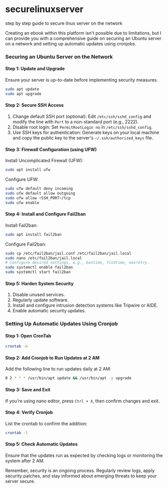 # securelinuxserver
step by step guide to secure linux server on the network


Creating an ebook within this platform isn't possible due to limitations, but I can provide you with a comprehensive guide on securing an Ubuntu server on a network and setting up automatic updates using cronjobs.

### Securing an Ubuntu Server on the Network

#### Step 1: Update and Upgrade
Ensure your server is up-to-date before implementing security measures.
```bash
sudo apt update
sudo apt upgrade
```

#### Step 2: Secure SSH Access
1. Change default SSH port (optional):
   Edit `/etc/ssh/sshd_config` and modify the line with `Port` to a non-standard port (e.g., 2222).
2. Disable root login:
   Set `PermitRootLogin no` in `/etc/ssh/sshd_config`.
3. Use SSH keys for authentication:
   Generate keys on your local machine and copy the public key to the server's `~/.ssh/authorized_keys` file.

#### Step 3: Firewall Configuration (using UFW)
Install Uncomplicated Firewall (UFW):
```bash
sudo apt install ufw
```
Configure UFW:
```bash
sudo ufw default deny incoming
sudo ufw default allow outgoing
sudo ufw allow <SSH_PORT>/tcp
sudo ufw enable
```

#### Step 4: Install and Configure Fail2ban
Install Fail2ban:
```bash
sudo apt install fail2ban
```
Configure Fail2ban:
```bash
sudo cp /etc/fail2ban/jail.conf /etc/fail2ban/jail.local
sudo nano /etc/fail2ban/jail.local
# Configure desired settings, e.g., bantime, findtime, maxretry.
sudo systemctl enable fail2ban
sudo systemctl start fail2ban
```

#### Step 5: Harden System Security
1. Disable unused services.
2. Regularly update software.
3. Install and configure intrusion detection systems like Tripwire or AIDE.
4. Enable automatic security updates.

### Setting Up Automatic Updates Using Cronjob

#### Step 1: Open CronTab
```bash
crontab -e
```

#### Step 2: Add Cronjob to Run Updates at 2 AM
Add the following line to run updates daily at 2 AM:
```bash
0 2 * * * /usr/bin/apt update && /usr/bin/apt -y upgrade
```

#### Step 3: Save and Exit
If you're using nano editor, press `Ctrl + X`, then confirm changes and exit.

#### Step 4: Verify Cronjob
List the crontab to confirm the addition:
```bash
crontab -l
```

#### Step 5: Check Automatic Updates
Ensure that the updates run as expected by checking logs or monitoring the system after 2 AM.

Remember, security is an ongoing process. Regularly review logs, apply security patches, and stay informed about emerging threats to keep your server secure.
